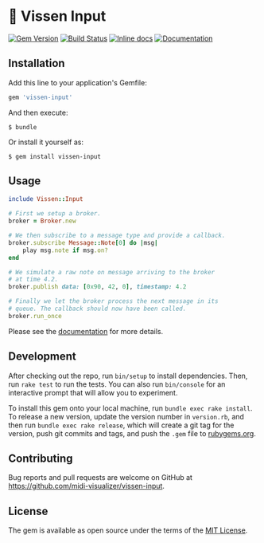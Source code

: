 # 🥀 Vissen Input

[![Gem Version](https://badge.fury.io/rb/vissen-input.svg)](https://badge.fury.io/rb/vissen-input)
[![Build Status](https://travis-ci.org/midi-visualizer/vissen-input.svg?branch=master)](https://travis-ci.org/midi-visualizer/vissen-input)
[![Inline docs](http://inch-ci.org/github/midi-visualizer/vissen-input.svg?branch=master)](http://inch-ci.org/github/midi-visualizer/vissen-input)
[![Documentation](http://img.shields.io/badge/docs-rdoc.info-blue.svg)](http://www.rubydoc.info/gems/vissen-input/)

## Installation

Add this line to your application's Gemfile:

```ruby
gem 'vissen-input'
```

And then execute:

    $ bundle

Or install it yourself as:

    $ gem install vissen-input

## Usage

```ruby
include Vissen::Input

# First we setup a broker.
broker = Broker.new

# We then subscribe to a message type and provide a callback.
broker.subscribe Message::Note[0] do |msg|
    play msg.note if msg.on?
end

# We simulate a raw note on message arriving to the broker
# at time 4.2.
broker.publish data: [0x90, 42, 0], timestamp: 4.2

# Finally we let the broker process the next message in its
# queue. The callback should now have been called.
broker.run_once
```

Please see the [documentation](http://www.rubydoc.info/gems/vissen-input/) for more details.

## Development

After checking out the repo, run `bin/setup` to install dependencies. Then, run `rake test` to run the tests. You can also run `bin/console` for an interactive prompt that will allow you to experiment.

To install this gem onto your local machine, run `bundle exec rake install`. To release a new version, update the version number in `version.rb`, and then run `bundle exec rake release`, which will create a git tag for the version, push git commits and tags, and push the `.gem` file to [rubygems.org](https://rubygems.org).

## Contributing

Bug reports and pull requests are welcome on GitHub at https://github.com/midi-visualizer/vissen-input.

## License

The gem is available as open source under the terms of the [MIT License](https://opensource.org/licenses/MIT).
